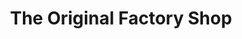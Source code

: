 ---
title: "The Original Factory Shop"
url: /attleborough/the-original-factory-shop/
shop: variety store
---
